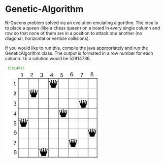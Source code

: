 # Genetic-Algorithm
N-Queens problem solved via an evolution emulating algorithm. The idea is to place a queen (like
a chess queen) on a board in every single column and row so that none of them are in a position
to attack one another (no diagonal, horizontal or verticle collisions).

If you would like to run this, compile the java appropriately and run the GeneticAlgorithm class.
The output is formated in a row number for each column.
I.E a solution would be 52814736,

![alt tag](https://github.com/LGardiner/Genetic-Algorithm/blob/master/queens.jpg)
